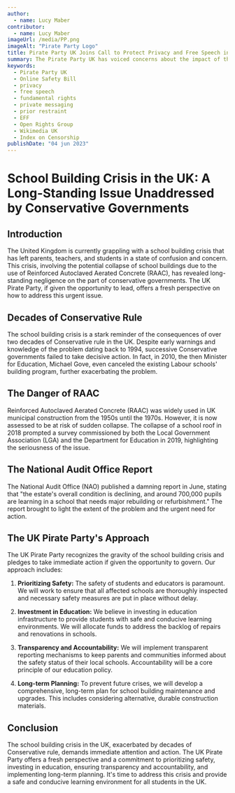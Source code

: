 ```yaml
---
author:
  - name: Lucy Maber
contributor:
  - name: Lucy Maber
imageUrl: /media/PP.png
imageAlt: "Pirate Party Logo"
title: Pirate Party UK Joins Call to Protect Privacy and Free Speech in Online Safety Bill
summary: The Pirate Party UK has voiced concerns about the impact of the UK's Online Safety Bill on fundamental rights such as privacy and free speech. The party supports organizations such as EFF, Open Rights Group, Wikimedia UK, and Index on Censorship in calling for the protection of private messaging and the prevention of prior restraint of lawful speech.
keywords:
  - Pirate Party UK
  - Online Safety Bill
  - privacy
  - free speech
  - fundamental rights
  - private messaging
  - prior restraint
  - EFF
  - Open Rights Group
  - Wikimedia UK
  - Index on Censorship
publishDate: "04 jun 2023"
---
```


# School Building Crisis in the UK: A Long-Standing Issue Unaddressed by Conservative Governments

## Introduction

The United Kingdom is currently grappling with a school building crisis that has left parents, teachers, and students in a state of confusion and concern. This crisis, involving the potential collapse of school buildings due to the use of Reinforced Autoclaved Aerated Concrete (RAAC), has revealed long-standing negligence on the part of conservative governments. The UK Pirate Party, if given the opportunity to lead, offers a fresh perspective on how to address this urgent issue.

## Decades of Conservative Rule

The school building crisis is a stark reminder of the consequences of over two decades of Conservative rule in the UK. Despite early warnings and knowledge of the problem dating back to 1994, successive Conservative governments failed to take decisive action. In fact, in 2010, the then Minister for Education, Michael Gove, even canceled the existing Labour schools' building program, further exacerbating the problem.

## The Danger of RAAC

Reinforced Autoclaved Aerated Concrete (RAAC) was widely used in UK municipal construction from the 1950s until the 1970s. However, it is now assessed to be at risk of sudden collapse. The collapse of a school roof in 2018 prompted a survey commissioned by both the Local Government Association (LGA) and the Department for Education in 2019, highlighting the seriousness of the issue.

## The National Audit Office Report

The National Audit Office (NAO) published a damning report in June, stating that "the estate's overall condition is declining, and around 700,000 pupils are learning in a school that needs major rebuilding or refurbishment." The report brought to light the extent of the problem and the urgent need for action.

## The UK Pirate Party's Approach

The UK Pirate Party recognizes the gravity of the school building crisis and pledges to take immediate action if given the opportunity to govern. Our approach includes:

1. **Prioritizing Safety:** The safety of students and educators is paramount. We will work to ensure that all affected schools are thoroughly inspected and necessary safety measures are put in place without delay.

2. **Investment in Education:** We believe in investing in education infrastructure to provide students with safe and conducive learning environments. We will allocate funds to address the backlog of repairs and renovations in schools.

3. **Transparency and Accountability:** We will implement transparent reporting mechanisms to keep parents and communities informed about the safety status of their local schools. Accountability will be a core principle of our education policy.

4. **Long-term Planning:** To prevent future crises, we will develop a comprehensive, long-term plan for school building maintenance and upgrades. This includes considering alternative, durable construction materials.

## Conclusion

The school building crisis in the UK, exacerbated by decades of Conservative rule, demands immediate attention and action. The UK Pirate Party offers a fresh perspective and a commitment to prioritizing safety, investing in education, ensuring transparency and accountability, and implementing long-term planning. It's time to address this crisis and provide a safe and conducive learning environment for all students in the UK.
